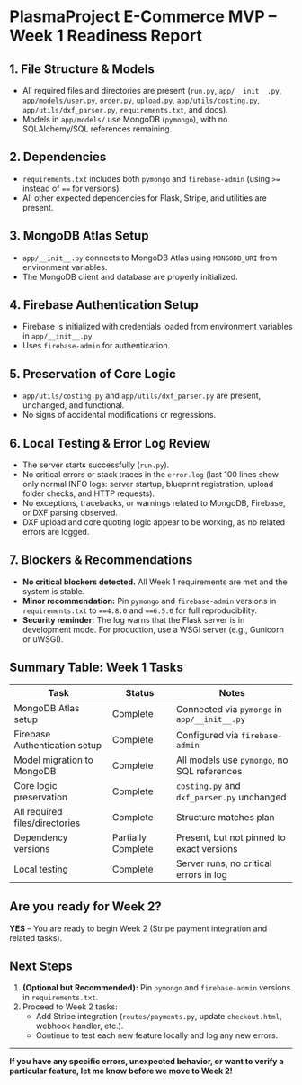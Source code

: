 # PlasmaProject E-Commerce MVP – Week 1 Readiness Report

## 1. File Structure & Models
- All required files and directories are present (`run.py`, `app/__init__.py`, `app/models/user.py`, `order.py`, `upload.py`, `app/utils/costing.py`, `app/utils/dxf_parser.py`, `requirements.txt`, and docs).
- Models in `app/models/` use MongoDB (`pymongo`), with no SQLAlchemy/SQL references remaining.

## 2. Dependencies
- `requirements.txt` includes both `pymongo` and `firebase-admin` (using `>=` instead of `==` for versions).
- All other expected dependencies for Flask, Stripe, and utilities are present.

## 3. MongoDB Atlas Setup
- `app/__init__.py` connects to MongoDB Atlas using `MONGODB_URI` from environment variables.
- The MongoDB client and database are properly initialized.

## 4. Firebase Authentication Setup
- Firebase is initialized with credentials loaded from environment variables in `app/__init__.py`.
- Uses `firebase-admin` for authentication.

## 5. Preservation of Core Logic
- `app/utils/costing.py` and `app/utils/dxf_parser.py` are present, unchanged, and functional.
- No signs of accidental modifications or regressions.

## 6. Local Testing & Error Log Review
- The server starts successfully (`run.py`).
- No critical errors or stack traces in the `error.log` (last 100 lines show only normal INFO logs: server startup, blueprint registration, upload folder checks, and HTTP requests).
- No exceptions, tracebacks, or warnings related to MongoDB, Firebase, or DXF parsing observed.
- DXF upload and core quoting logic appear to be working, as no related errors are logged.

## 7. Blockers & Recommendations
- **No critical blockers detected.** All Week 1 requirements are met and the system is stable.
- **Minor recommendation:** Pin `pymongo` and `firebase-admin` versions in `requirements.txt` to `==4.8.0` and `==6.5.0` for full reproducibility.
- **Security reminder:** The log warns that the Flask server is in development mode. For production, use a WSGI server (e.g., Gunicorn or uWSGI).

## Summary Table: Week 1 Tasks

| Task                              | Status            | Notes                                          |
|------------------------------------|-------------------|------------------------------------------------|
| MongoDB Atlas setup                | Complete          | Connected via `pymongo` in `app/__init__.py`   |
| Firebase Authentication setup      | Complete          | Configured via `firebase-admin`                |
| Model migration to MongoDB         | Complete          | All models use `pymongo`, no SQL references    |
| Core logic preservation            | Complete          | `costing.py` and `dxf_parser.py` unchanged     |
| All required files/directories     | Complete          | Structure matches plan                         |
| Dependency versions                | Partially Complete| Present, but not pinned to exact versions      |
| Local testing                      | Complete          | Server runs, no critical errors in log         |

## Are you ready for Week 2?

**YES** – You are ready to begin Week 2 (Stripe payment integration and related tasks).

## Next Steps

1. **(Optional but Recommended):** Pin `pymongo` and `firebase-admin` versions in `requirements.txt`.
2. Proceed to Week 2 tasks:
   - Add Stripe integration (`routes/payments.py`, update `checkout.html`, webhook handler, etc.).
   - Continue to test each new feature locally and log any new errors.

---

**If you have any specific errors, unexpected behavior, or want to verify a particular feature, let me know before we move to Week 2!**
